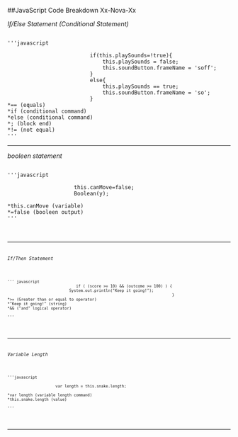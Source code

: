 ##JavaScript Code Breakdown Xx-Nova-Xx

*If/Else Statement (Conditional Statement)*
<pre><code>
'''javascript

                          if(this.playSounds=!true){
                              this.playSounds = false;
                              this.soundButton.frameName = 'soff';
                          }
                          else{
                              this.playSounds == true;
                              this.soundButton.frameName = 'so';
                          }
*== (equals)
*if (conditional command)
*else (conditional command)
*; (block end)
*!= (not equal)
'''
</pre></code>

___

*booleen statement*

<pre><code>
'''javascript

                     this.canMove=false;
                     Boolean(y);
                     
*this.canMove (variable)
*=false (booleen output)
'''
</pre><code>
___

*If/Then Statement*

<pre><code>
''' javascript
                              if ( (score >= 10) && (outcome >= 100) ) {
                           System.out.println("Keep it going!");
                                                                        }
*>= (Greater than or equal to operator)
*"Keep it going!" (string)
*&& ("and" logical operator)
                                                                       
'''
</pre></code>

___

*Variable Length*
<pre><code>
'''javascript

                     var length = this.snake.length;
                     
*var length (variable length command)
*this.snake.length (value)

'''
</pre></code>
___
                     
